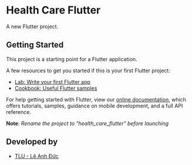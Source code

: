 # Health Care Flutter

A new Flutter project.

## Getting Started

This project is a starting point for a Flutter application.

A few resources to get you started if this is your first Flutter project:

- [Lab: Write your first Flutter app](https://flutter.dev/docs/get-started/codelab)
- [Cookbook: Useful Flutter samples](https://flutter.dev/docs/cookbook)

For help getting started with Flutter, view our
[online documentation](https://flutter.dev/docs), which offers tutorials,
samples, guidance on mobile development, and a full API reference.

**Note**: *Rename the project to "health_care_flutter" before launching*

## Developed by

- [TLU - Lê Anh Đức](https://github.com/leanhducprovn)
